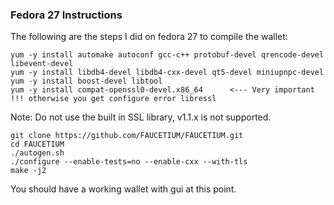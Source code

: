 
### Fedora 27 Instructions

The following are the steps I did on fedora 27 to compile the wallet:
```
yum -y install automake autoconf gcc-c++ protobuf-devel qrencode-devel libevent-devel
yum -y install libdb4-devel libdb4-cxx-devel qt5-devel miniupnpc-devel
yum -y install boost-devel libtool 
yum -y install compat-openssl0-devel.x86_64      <--- Very important !!! otherwise you get configure error libressl
```
Note: Do not use the built in SSL library, v1.1.x is not supported.
```
git clone https://github.com/FAUCETIUM/FAUCETIUM.git
cd FAUCETIUM
./autogen.sh
./configure --enable-tests=no --enable-cxx --with-tls
make -j2 
```

You should have a working wallet with gui at this point.
